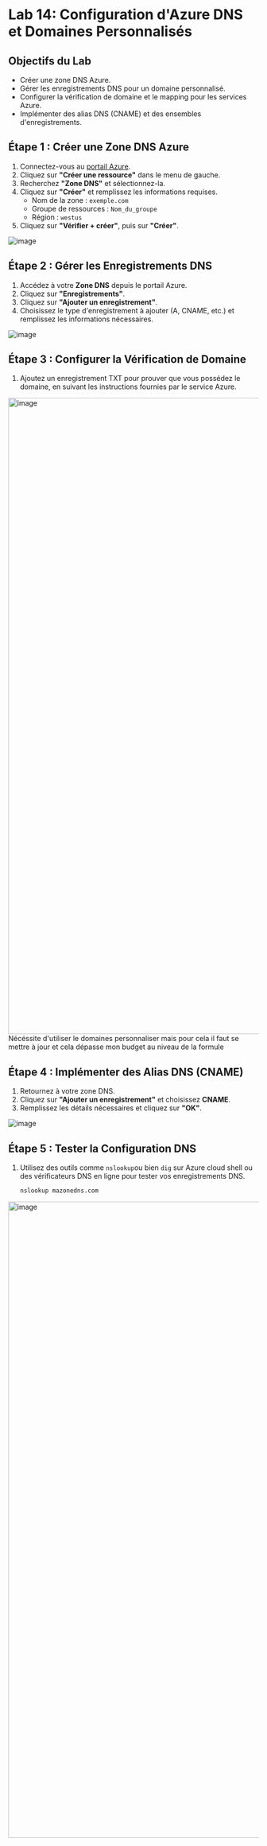 # Lab 14: Configuration d'Azure DNS et Domaines Personnalisés

## Objectifs du Lab
- Créer une zone DNS Azure.
- Gérer les enregistrements DNS pour un domaine personnalisé.
- Configurer la vérification de domaine et le mapping pour les services Azure.
- Implémenter des alias DNS (CNAME) et des ensembles d'enregistrements.

## Étape 1 : Créer une Zone DNS Azure
1. Connectez-vous au [portail Azure](https://portal.azure.com).
2. Cliquez sur **"Créer une ressource"** dans le menu de gauche.
3. Recherchez **"Zone DNS"** et sélectionnez-la.
4. Cliquez sur **"Créer"** et remplissez les informations requises.
   - Nom de la zone : `exemple.com`
   - Groupe de ressources : `Nom_du_groupe`
   - Région : `westus`
5. Cliquez sur **"Vérifier + créer"**, puis sur **"Créer"**.

![image](https://github.com/user-attachments/assets/c52013e7-1b8e-4997-a9fb-67fe4760270c)


## Étape 2 : Gérer les Enregistrements DNS
1. Accédez à votre **Zone DNS** depuis le portail Azure.
2. Cliquez sur **"Enregistrements"**.
3. Cliquez sur **"Ajouter un enregistrement"**.
4. Choisissez le type d'enregistrement à ajouter (A, CNAME, etc.) et remplissez les informations nécessaires.

![image](https://github.com/user-attachments/assets/8de490ca-4995-4b7b-9fb3-ca59f4864d0c)


## Étape 3 : Configurer la Vérification de Domaine
1. Ajoutez un enregistrement TXT pour prouver que vous possédez le domaine, en suivant les instructions fournies par le service Azure.

<img width="1280" alt="image" src="https://github.com/user-attachments/assets/ecdaf854-ba29-4dfb-a263-0fc46f6b0707">
Nécéssite d'utiliser le domaines personnaliser mais pour cela il faut se mettre à jour et cela dépasse mon budget au niveau de la formule

## Étape 4 : Implémenter des Alias DNS (CNAME)
1. Retournez à votre zone DNS.
2. Cliquez sur **"Ajouter un enregistrement"** et choisissez **CNAME**.
3. Remplissez les détails nécessaires et cliquez sur **"OK"**.

![image](https://github.com/user-attachments/assets/874f29bd-9a14-4839-a03d-be70718fd7c9)


## Étape 5 : Tester la Configuration DNS
1. Utilisez des outils comme `nslookup`ou bien `dig` sur Azure cloud shell ou des vérificateurs DNS en ligne pour tester vos enregistrements DNS.

   ```bash
   nslookup mazonedns.com
   ```

<img width="1280" alt="image" src="https://github.com/user-attachments/assets/82fe8b77-e753-4000-9a83-72a72005705f">

